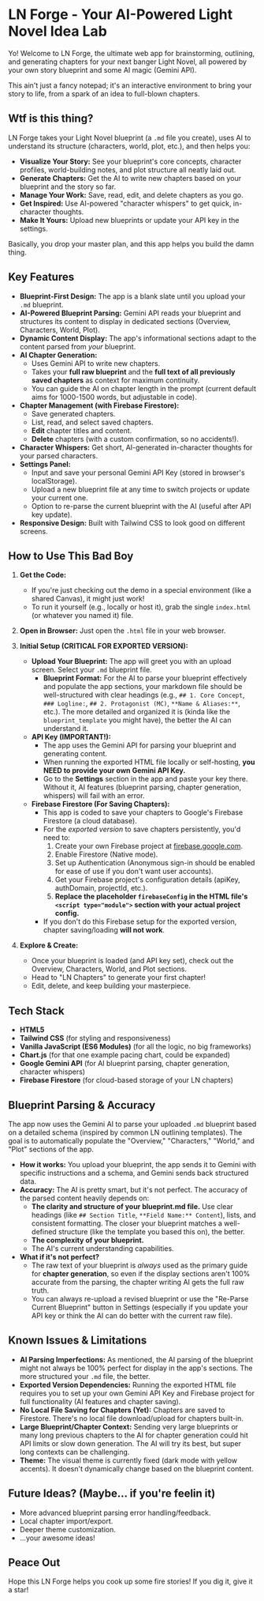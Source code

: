 # LN Forge - Your AI-Powered Light Novel Idea Lab

Yo! Welcome to LN Forge, the ultimate web app for brainstorming, outlining, and generating chapters for your next banger Light Novel, all powered by your own story blueprint and some AI magic (Gemini API).

This ain't just a fancy notepad; it's an interactive environment to bring your story to life, from a spark of an idea to full-blown chapters.

## Wtf is this thing? 

LN Forge takes your Light Novel blueprint (a `.md` file you create), uses AI to understand its structure (characters, world, plot, etc.), and then helps you:

* **Visualize Your Story:** See your blueprint's core concepts, character profiles, world-building notes, and plot structure all neatly laid out.
* **Generate Chapters:** Get the AI to write new chapters based on your blueprint and the story so far.
* **Manage Your Work:** Save, read, edit, and delete chapters as you go.
* **Get Inspired:** Use AI-powered "character whispers" to get quick, in-character thoughts.
* **Make It Yours:** Upload new blueprints or update your API key in the settings.

Basically, you drop your master plan, and this app helps you build the damn thing.

## Key Features 

* **Blueprint-First Design:** The app is a blank slate until you upload your `.md` blueprint.
* **AI-Powered Blueprint Parsing:** Gemini API reads your blueprint and structures its content to display in dedicated sections (Overview, Characters, World, Plot).
* **Dynamic Content Display:** The app's informational sections adapt to the content parsed from *your* blueprint.
* **AI Chapter Generation:**
    * Uses Gemini API to write new chapters.
    * Takes your **full raw blueprint** and the **full text of all previously saved chapters** as context for maximum continuity.
    * You can guide the AI on chapter length in the prompt (current default aims for 1000-1500 words, but adjustable in code).
* **Chapter Management (with Firebase Firestore):**
    * Save generated chapters.
    * List, read, and select saved chapters.
    * **Edit** chapter titles and content.
    * **Delete** chapters (with a custom confirmation, so no accidents!).
* **Character Whispers:** Get short, AI-generated in-character thoughts for your parsed characters.
* **Settings Panel:**
    * Input and save your personal Gemini API Key (stored in browser's localStorage).
    * Upload a new blueprint file at any time to switch projects or update your current one.
    * Option to re-parse the current blueprint with the AI (useful after API key update).
* **Responsive Design:** Built with Tailwind CSS to look good on different screens.

## How to Use This Bad Boy 

1.  **Get the Code:**
    * If you're just checking out the demo in a special environment (like a shared Canvas), it might just work!
    * To run it yourself (e.g., locally or host it), grab the single `index.html` (or whatever you named it) file.

2.  **Open in Browser:** Just open the `.html` file in your web browser.

3.  **Initial Setup (CRITICAL FOR EXPORTED VERSION):**
    * **Upload Your Blueprint:** The app will greet you with an upload screen. Select your `.md` blueprint file.
        * **Blueprint Format:** For the AI to parse your blueprint effectively and populate the app sections, your markdown file should be well-structured with clear headings (e.g., `## 1. Core Concept`, `### Logline:`, `## 2. Protagonist (MC)`, `**Name & Aliases:**`, etc.). The more detailed and organized it is (kinda like the `blueprint_template` you might have), the better the AI can understand it.
    * **API Key (IMPORTANT!):**
        * The app uses the Gemini API for parsing your blueprint and generating content.
        * When running the exported HTML file locally or self-hosting, **you NEED to provide your own Gemini API Key.**
        * Go to the **Settings** section in the app and paste your key there. Without it, AI features (blueprint parsing, chapter generation, whispers) will fail with an error.
    * **Firebase Firestore (For Saving Chapters):**
        * This app is coded to save your chapters to Google's Firebase Firestore (a cloud database).
        * For the *exported version* to save chapters persistently, you'd need to:
            1.  Create your own Firebase project at [firebase.google.com](https://firebase.google.com/).
            2.  Enable Firestore (Native mode).
            3.  Set up Authentication (Anonymous sign-in should be enabled for ease of use if you don't want user accounts).
            4.  Get your Firebase project's configuration details (apiKey, authDomain, projectId, etc.).
            5.  **Replace the placeholder `firebaseConfig` in the HTML file's `<script type="module">` section with your actual project config.**
        * If you don't do this Firebase setup for the exported version, chapter saving/loading **will not work**.

4.  **Explore & Create:**
    * Once your blueprint is loaded (and API key set), check out the Overview, Characters, World, and Plot sections.
    * Head to "LN Chapters" to generate your first chapter!
    * Edit, delete, and keep building your masterpiece.

## Tech Stack 

* **HTML5**
* **Tailwind CSS** (for styling and responsiveness)
* **Vanilla JavaScript (ES6 Modules)** (for all the logic, no big frameworks)
* **Chart.js** (for that one example pacing chart, could be expanded)
* **Google Gemini API** (for AI blueprint parsing, chapter generation, character whispers)
* **Firebase Firestore** (for cloud-based storage of your LN chapters)

## Blueprint Parsing & Accuracy 

The app now uses the Gemini AI to parse your uploaded `.md` blueprint based on a detailed schema (inspired by common LN outlining templates). The goal is to automatically populate the "Overview," "Characters," "World," and "Plot" sections of the app.

* **How it works:** You upload your blueprint, the app sends it to Gemini with specific instructions and a schema, and Gemini sends back structured data.
* **Accuracy:** The AI is pretty smart, but it's not perfect. The accuracy of the parsed content heavily depends on:
    * **The clarity and structure of your blueprint.md file.** Use clear headings (like `## Section Title`, `**Field Name:** Content`), lists, and consistent formatting. The closer your blueprint matches a well-defined structure (like the template you based this on), the better.
    * **The complexity of your blueprint.**
    * The AI's current understanding capabilities.
* **What if it's not perfect?**
    * The raw text of your blueprint is *always* used as the primary guide for **chapter generation**, so even if the display sections aren't 100% accurate from the parsing, the chapter writing AI gets the full raw truth.
    * You can always re-upload a revised blueprint or use the "Re-Parse Current Blueprint" button in Settings (especially if you update your API key or think the AI can do better with the current raw file).

## Known Issues & Limitations 

* **AI Parsing Imperfections:** As mentioned, the AI parsing of the blueprint might not always be 100% perfect for display in the app's sections. The more structured your `.md` file, the better.
* **Exported Version Dependencies:** Running the exported HTML file requires you to set up your own Gemini API Key and Firebase project for full functionality (AI features and chapter saving).
* **No Local File Saving for Chapters (Yet):** Chapters are saved to Firestore. There's no local file download/upload for chapters built-in.
* **Large Blueprint/Chapter Context:** Sending very large blueprints or many long previous chapters to the AI for chapter generation could hit API limits or slow down generation. The AI will try its best, but super long contexts can be challenging.
* **Theme:** The visual theme is currently fixed (dark mode with yellow accents). It doesn't dynamically change based on the blueprint content.

## Future Ideas? (Maybe... if you're feelin it)

* More advanced blueprint parsing error handling/feedback.
* Local chapter import/export.
* Deeper theme customization.
* ...your awesome ideas!

## Peace Out 

Hope this LN Forge helps you cook up some fire stories! If you dig it, give it a star!
